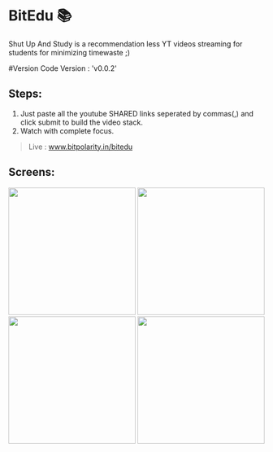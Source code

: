 # BitEdu 📚
Shut Up And Study is a recommendation less YT videos streaming for students for minimizing timewaste ;)

#Version Code
  Version : 'v0.0.2'

## Steps:
1. Just paste all the youtube SHARED links seperated by commas(,) and click submit to build the video stack.
2. Watch with complete focus.

>Live : www.bitpolarity.in/bitedu

## Screens:
<p float="left">
  <img src="https://github.com/arpitmaurya/SUAS/blob/main/Screenshots/Screenshot%20from%202021-01-18%2022-38-21.png" width="250" />
  <img src="https://github.com/arpitmaurya/SUAS/blob/main/Screenshots/Screenshot%20from%202021-01-18%2022-38-32.png" width="250" /> 
  <img src="https://github.com/arpitmaurya/SUAS/blob/main/Screenshots/Screenshot%20from%202021-01-18%2022-38-46.png" width="250" />
  <img src="https://github.com/arpitmaurya/SUAS/blob/main/Screenshots/Screenshot%20from%202021-01-18%2022-38-58.png" width="250" />
</p>
